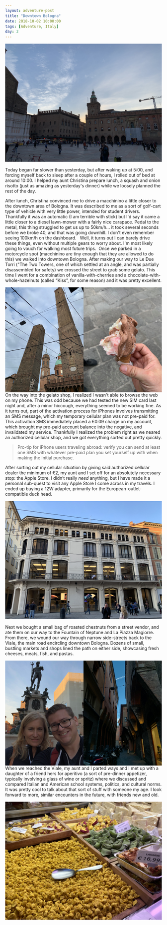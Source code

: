 ```yaml
---
layout: adventure-post
title: "Downtown Bologna"
date: 2018-10-02 10:00:00
tags: [Adventure, Italy]
day: 2
---
```


<img style="max-width: 100%;
    float: center;
    height: auto"
    src="/assets/italy/2/piazza-maggiore.jpeg">

Today began far slower than yesterday, but after waking up at 5:00, and forcing myself back to
sleep after a couple of hours, I rolled out of bed at around 10:00. I helped my aunt Christina
prepare lunch, a squash and onion risotto (just as amazing as yesterday's dinner) while we loosely
planned the rest of the day.

After lunch, Christina convinced me to drive a macchinino a little closer to the downtown area of
Bologna. It was described to me as a sort of golf-cart type of vehicle with very little power,
intended for student drivers. Thankfully it was an automatic (I am terrible with stick) but I'd say
it came a little closer to a diesel lawn-mower with a fairly nice carapace. Pedal to the metal,
this thing struggled to get us up to 50km/h... it took several seconds before we broke 40, and that
was going downhill. I don't even remember seeing 100km/h on the dashboard.   Well, it turns out I
can barely drive these things, even without multiple gears to worry about. I'm most likely going to
vouch for walking most future trips.  Once we parked in a motorcycle spot (macchinino are tiny
enough that they are allowed to do this) we walked into downtown Bologna. After making our way to
Le Due Torri ("The Two Towers, one of which settled at an angle, and was partially disassembled for
safety) we crossed the street to grab some gelato. This time I went for a combination of
vanilla-with-cherries and a chocolate-with-whole-hazelnuts (called “Kiss”, for some reason) and
it was pretty excellent.

<img style="max-width: 50%;
    float: left;
    height: auto"
    src="/assets/italy/2/due-torri.jpeg">  

<img style="max-width: 50%;
    float: right;
    height: auto"
    src="/assets/italy/2/bologna-gelato-2.jpeg">

On the way into the gelato shop, I realized I wasn't able to browse the web on my phone. This was
odd because we had tested the new SIM card last night and, after a minor hiccough, everything
seemed to be working fine. As it turns out, part of the activation process for iPhones involves
transmitting an SMS message, which my temporary cellular plan was not pre-paid for. This activation
SMS immediately placed a €0.09 charge on my account, which brought my pre-paid account balance into
the negative, and invalidated my service. Thankfully I realized the problem right as we neared an
authorized cellular shop, and we got everything sorted out pretty quickly.

> Pro-tip for iPhone users traveling abroad: verify you can send at least one SMS with whatever
pre-paid plan you set yourself up with when making the initial purchase.

After sorting out my cellular situation by giving said authorized cellular dealer the minimum of
€2, my aunt and I set off for an absolutely necessary stop: the Apple Store. I didn’t really *need*
anything, but I have made it a personal sub-quest to visit any Apple Store I come across in my
travels. I ended up buying a 12W adapter, primarily for the European-outlet-compatible duck head.

<img style="max-width: 100%;
    float: center;
    height: auto"
    src="/assets/italy/2/apple-store-bologna.jpeg">

Next we bought a small bag of roasted chestnuts from a street vendor, and ate them on our way to
the Fountain of Neptune and La Piazza Magiorre. From there, we wound our way through narrow
side-streets back to the Viale, the main road encircling downtown Bologna. Dozens of small,
bustling markets and shops lined the path on either side, showcasing fresh cheeses, meats, fish,
and pastas.

<img style="max-width: 50%;
    float: left;
    height: auto"
    src="/assets/italy/2/neptune.jpeg">  

<img style="max-width: 50%;
    float: right;
    height: auto"
    src="/assets/italy/2/bologna-alleyway.jpeg">

When we reached the Viale, my aunt and I parted ways and I met up with a daughter of a friend hers
for aperitivo (a sort of pre-dinner appetizer, typically involving a glass of wine or spritz)
where we discussed and compared Italian and American school systems, politics, and cultural norms.
It was pretty cool to talk about that sort of stuff with someone my age. I look forward to more,
similar encounters in the future, with friends new and old.

<img style="max-width: 100%;
    float: center;
    height: auto"
    src="/assets/italy/2/bologna-pasta-display.jpeg">

[//]: # 'External Links'
